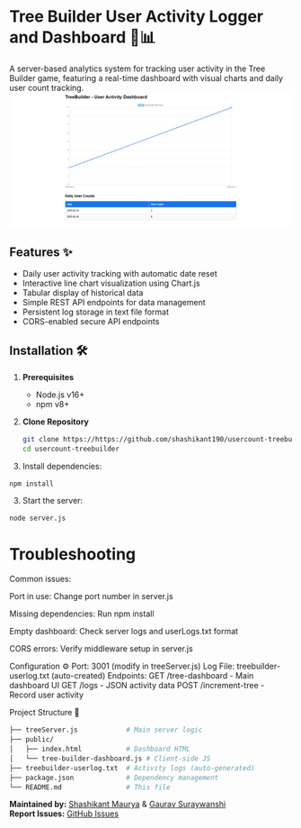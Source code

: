 # Tree Builder User Activity Logger and Dashboard 🌳📊

A server-based analytics system for tracking user activity in the Tree Builder game, featuring a real-time dashboard with visual charts and daily user count tracking.
![Demo](public/screenshots/TreeBuilderDashboard.png?text=Dashboard+Preview) 

## Features ✨
- Daily user activity tracking with automatic date reset
- Interactive line chart visualization using Chart.js
- Tabular display of historical data
- Simple REST API endpoints for data management
- Persistent log storage in text file format
- CORS-enabled secure API endpoints

## Installation 🛠️

1. **Prerequisites**
   - Node.js v16+
   - npm v8+

2. **Clone Repository**
   ```bash
   git clone https://https://github.com/shashikant190/usercount-treebuilder.git
   cd usercount-treebuilder
    ```
3. Install dependencies:
```bash
npm install
```

3. Start the server:
```
node server.js
```

<h1>Troubleshooting</h1>
Common issues:

<p>Port in use: Change port number in server.js</p>
<p>Missing dependencies: Run npm install</p>
<p>Empty dashboard: Check server logs and userLogs.txt format</p>
<p>CORS errors: Verify middleware setup in server.js</p>

Configuration ⚙️
Port: 3001 (modify in treeServer.js)
Log File: treebuilder-userlog.txt (auto-created)
Endpoints:
GET /tree-dashboard - Main dashboard UI
GET /logs - JSON activity data
POST /increment-tree - Record user activity


Project Structure 📂

```bash
├── treeServer.js            # Main server logic
├── public/
│   ├── index.html           # Dashboard HTML
│   └── tree-builder-dashboard.js # Client-side JS
├── treebuilder-userlog.txt  # Activity logs (auto-generated)
├── package.json             # Dependency management
└── README.md                # This file
```

**Maintained by:** [Shashikant Maurya](https://github.com/shashikant190) & [Gaurav Suraywanshi](https://github.com/suryawanshigaurav40496)  
**Report Issues:** [GitHub Issues](https://github.com/shashikant190/usercount-treebuilder/issues)